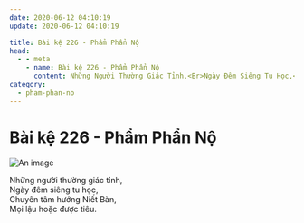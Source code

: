 ```yaml
---
date: 2020-06-12 04:10:19
update: 2020-06-12 04:10:19

title: Bài kệ 226 - Phẩm Phẩn Nộ
head:
  - - meta
    - name: Bài kệ 226 - Phẩm Phẩn Nộ
      content: Những Người Thường Giác Tỉnh,<Br>Ngày Đêm Siêng Tu Học,<Br>Chuyên Tâm Hướng Niết Bàn,<Br>Mọi Lậu Hoặc Được Tiêu.<Br>
category:
  - pham-phan-no
---
```


# Bài kệ 226 - Phẩm Phẩn Nộ

![An image](/img/pham-phan-no/pham-phan-no-226.jpg)

Những người thường giác tỉnh,<br>Ngày đêm siêng tu học,<br>Chuyên tâm hướng Niết Bàn,<br>Mọi lậu hoặc được tiêu.<br>
